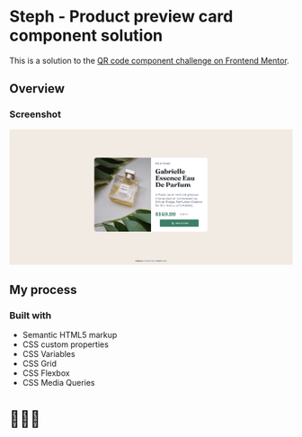 # Steph - Product preview card component solution

This is a solution to the [QR code component challenge on Frontend Mentor](https://www.frontendmentor.io/challenges/qr-code-component-iux_sIO_H). 


## Overview

### Screenshot

![](./images/screenshot.PNG)

## My process

### Built with

- Semantic HTML5 markup
- CSS custom properties
- CSS Variables
- CSS Grid
- CSS Flexbox
- CSS Media Queries


# 🚀🚀🚀




